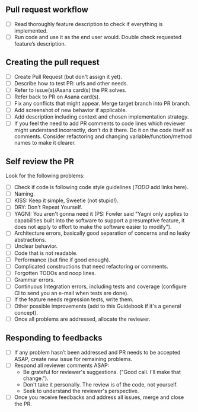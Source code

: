 ## Pull request workflow

- [ ] Read thoroughly feature description to check if everything is implemented.
- [ ] Run code and use it as the end user would. Double check requested feature’s description.

## Creating the pull request

- [ ] Create Pull Request (but don't assign it yet).
- [ ] Describe how to test PR: urls and other needs.
- [ ] Refer to issue(s)/Asana card(s) the PR solves.
- [ ] Refer back to PR on Asana card(s).
- [ ] Fix any conflicts that might appear. Merge target branch into PR branch.
- [ ] Add screenshot of new behavior if applicable.
- [ ] Add description including context and chosen implementation strategy.
- [ ] If you feel the need to add PR comments to code lines which reviewer might understand incorrectly, don't do it there. Do it on the code itself as comments. Consider refactoring and changing variable/function/method names to make it clearer.

## Self review the PR

Look for the following problems:
- [ ] Check if code is following code style guidelines (*TODO* add links here).
- [ ] Naming.
- [ ] KISS: Keep it simple, Sweetie (not stupid!).
- [ ] DRY: Don't Repeat Yourself.
- [ ] YAGNI: You aren't gonna need it (PS: Fowler said "Yagni only applies to capabilities built into the software to support a presumptive feature, it does not apply to effort to make the software easier to modify").
- [ ] Architecture errors, basically good separation of concerns and no leaky abstractions.
- [ ] Unclear behavior.
- [ ] Code that is not readable.
- [ ] Performance (but fine if good enough).
- [ ] Complicated constructions that need refactoring or comments.
- [ ] Forgotten TODOs and noop lines.
- [ ] Grammar errors.
- [ ] Continuous Integration errors, including tests and coverage (configure CI to send you an e-mail when tests are done).
- [ ] If the feature needs regression tests, write them.
- [ ] Other possible improvements (add to this Guidebook if it's a general concept).
- [ ] Once all problems are addressed, allocate the reviewer.

## Responding to feedbacks

- [ ] If any problem hasn’t been addressed and PR needs to be accepted ASAP, create new issue for remaining problems.
- [ ] Respond all reviewer comments ASAP:
    * Be grateful for reviewer's suggestions. ("Good call. I'll make that change.").
    * Don't take it personally. The review is of the code, not yourself.
    * Seek to understand the reviewer's perspective.
- [ ] Once you receive feedbacks and address all issues, merge and close the PR.
